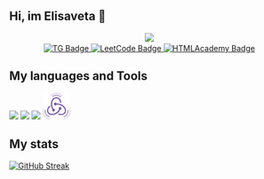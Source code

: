 ## Hi, im Elisaveta 👋

<div id="header" align="center">
  <img src="https://i.giphy.com/media/v1.Y2lkPTc5MGI3NjExbGZjeHdpM2RpeGUyMjQ0ZGN3Z2FsMW8zenFvMjByZjZ2NG9sazB2MCZlcD12MV9pbnRlcm5hbF9naWZfYnlfaWQmY3Q9Zw/3o6nV8lML1hfHBdlZu/giphy.gif"/>
  <div id="badges">
    <a href="@Nyaaaak">
      <img src="https://img.shields.io/badge/Telegram-blue?style=for-the-badge&logo=telegram&logoColor=white" alt="TG Badge"/>
    </a>
    <a href="https://leetcode.com/progress/">
      <img src="https://img.shields.io/badge/LeetCode-orange?style=for-the-badge&logo=leetcode&logoColor=white" alt="LeetCode Badge"/>
    </a>
    <a href="https://htmlacademy.ru/profile/id2315183">
      <img src="https://img.shields.io/badge/HTMLAcademy-white?style=for-the-badge&logo=htmlAcademy&logoColor=black" alt="HTMLAcademy Badge"/>
    </a>
  </div>
</div>


## My languages and Tools
<div id="languages">
  <img width="50" heigth="50" src="https://repository-images.githubusercontent.com/38163241/54847c80-77ca-11eb-9e03-3d3ffaf5c083"/>
  <img width="50" heigth="50" src="https://gitlab.com/uploads/-/system/group/avatar/10720253/typescript.png"/>
  <img width="50" heigth="50" src="https://github.com/user-attachments/assets/4d7733cb-d4be-4274-9fac-8d5f962a6465"/>
  <img width="50" heigth="50" src="https://raw.githubusercontent.com/rangle/redux-beacon/af4a88229194291f6b6c9f5311b86488f6b16f1d/logo/redux-beacon-logomark.png"/>
</div>


## My stats
[![GitHub Streak](https://github-readme-streak-stats.herokuapp.com?user=ElisavetaKoltsova)](https://git.io/streak-stats)
<!--
**ElisavetaKoltsova/ElisavetaKoltsova** is a ✨ _special_ ✨ repository because its `README.md` (this file) appears on your GitHub profile.

Here are some ideas to get you started:

- 🔭 I’m currently working on ...
- 🌱 I’m currently learning ...
- 👯 I’m looking to collaborate on ...
- 🤔 I’m looking for help with ...
- 💬 Ask me about ...
- 📫 How to reach me: ...
- 😄 Pronouns: ...
- ⚡ Fun fact: ...
-->
